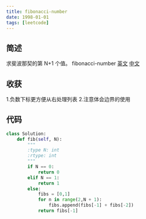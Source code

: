```yaml
---
title: fibonacci-number
date: 1998-01-01
tags: [leetcode]
---
```

## 简述
求斐波那契的第 N+1 个值。
fibonacci-number [英文](https://leetcode.com/problems/fibonacci-number/) [中文](https://leetcode-cn.com/problems/fibonacci-number/)
## 收获
1.负数下标更方便从右处理列表
2.注意体会边界的使用
<!-- more -->

## 代码
```py
class Solution:
    def fib(self, N):
        """
        :type N: int
        :rtype: int
        """
        if N == 0:
            return 0
        elif N == 1:
            return 1
        else:
            fibs = [0,1]
            for n in range(2,N + 1):
                fibs.append(fibs[-1] + fibs[-2])
            return fibs[-1]
```
